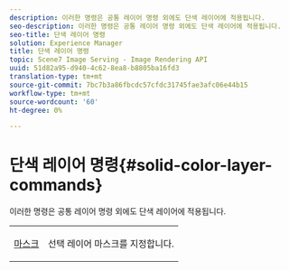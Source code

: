 ```yaml
---
description: 이러한 명령은 공통 레이어 명령 외에도 단색 레이어에 적용됩니다.
seo-description: 이러한 명령은 공통 레이어 명령 외에도 단색 레이어에 적용됩니다.
seo-title: 단색 레이어 명령
solution: Experience Manager
title: 단색 레이어 명령
topic: Scene7 Image Serving - Image Rendering API
uuid: 51d82a95-d940-4c62-8ea8-b8805ba16fd3
translation-type: tm+mt
source-git-commit: 7bc7b3a86fbcdc57cfdc31745fae3afc06e44b15
workflow-type: tm+mt
source-wordcount: '60'
ht-degree: 0%

---
```



# 단색 레이어 명령{#solid-color-layer-commands}

이러한 명령은 공통 레이어 명령 외에도 단색 레이어에 적용됩니다.

<table id="simpletable_4E563E4C797E45F390340258170BDCE4"> 
 <tr class="strow"> 
  <td class="stentry"> <p><a href="../../../../../../is-api/http-ref/image-serving-api-ref/c-http-protocol-reference/c-command-reference/r-mask.md#reference-922254e027404fb890b850e2723ee06e" type="reference" format="dita" scope="local"> 마스크</a> </p> </td> 
  <td class="stentry"> <p>선택 레이어 마스크를 지정합니다. </p></td> 
 </tr> 
</table>


